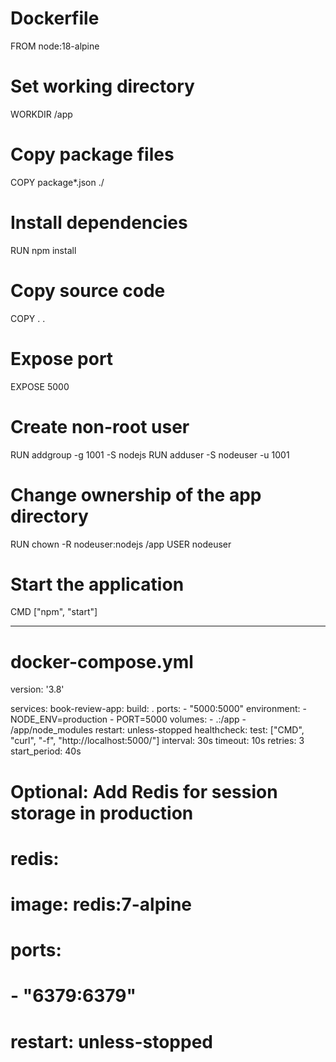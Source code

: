 # Dockerfile
FROM node:18-alpine

# Set working directory
WORKDIR /app

# Copy package files
COPY package*.json ./

# Install dependencies
RUN npm install

# Copy source code
COPY . .

# Expose port
EXPOSE 5000

# Create non-root user
RUN addgroup -g 1001 -S nodejs
RUN adduser -S nodeuser -u 1001

# Change ownership of the app directory
RUN chown -R nodeuser:nodejs /app
USER nodeuser

# Start the application
CMD ["npm", "start"]

---

# docker-compose.yml
version: '3.8'

services:
  book-review-app:
    build: .
    ports:
      - "5000:5000"
    environment:
      - NODE_ENV=production
      - PORT=5000
    volumes:
      - .:/app
      - /app/node_modules
    restart: unless-stopped
    healthcheck:
      test: ["CMD", "curl", "-f", "http://localhost:5000/"]
      interval: 30s
      timeout: 10s
      retries: 3
      start_period: 40s

  # Optional: Add Redis for session storage in production
  # redis:
  #   image: redis:7-alpine
  #   ports:
  #     - "6379:6379"
  #   restart: unless-stopped